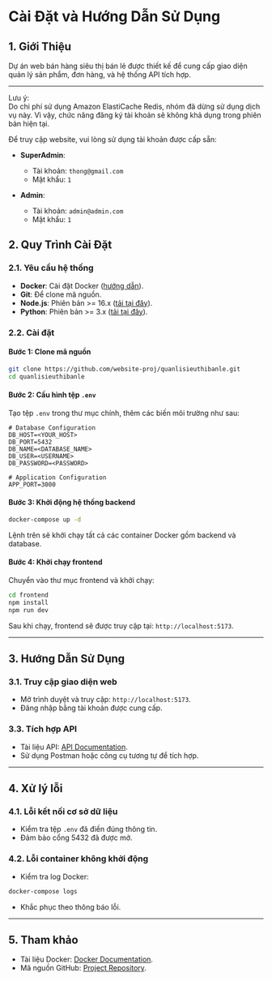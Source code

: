 # Cài Đặt và Hướng Dẫn Sử Dụng

## 1. Giới Thiệu
Dự án web bán hàng siêu thị bán lẻ được thiết kế để cung cấp giao diện quản lý sản phẩm, đơn hàng, và hệ thống API tích hợp.

---

Lưu ý:  
Do chi phí sử dụng Amazon ElastiCache Redis, nhóm đã dừng sử dụng dịch vụ này. Vì vậy, chức năng đăng ký tài khoản sẽ không khả dụng trong phiên bản hiện tại.

Để truy cập website, vui lòng sử dụng tài khoản được cấp sẵn:

- **SuperAdmin**:  
  - Tài khoản: `thong@gmail.com`  
  - Mật khẩu: `1`

- **Admin**:  
  - Tài khoản: `admin@admin.com`  
  - Mật khẩu: `1`

## 2. Quy Trình Cài Đặt

### 2.1. Yêu cầu hệ thống
- **Docker**: Cài đặt Docker ([hướng dẫn](https://docs.docker.com/get-docker/)).
- **Git**: Để clone mã nguồn.
- **Node.js**: Phiên bản >= 16.x ([tải tại đây](https://nodejs.org/)).
- **Python**: Phiên bản >= 3.x ([tải tại đây](https://www.python.org/)).
### 2.2. Cài đặt

#### Bước 1: Clone mã nguồn
```bash
git clone https://github.com/website-proj/quanlisieuthibanle.git
cd quanlisieuthibanle
```

#### Bước 2: Cấu hình tệp `.env`
Tạo tệp `.env` trong thư mục chính, thêm các biến môi trường như sau:
```env
# Database Configuration
DB_HOST=<YOUR_HOST>
DB_PORT=5432
DB_NAME=<DATABASE_NAME>
DB_USER=<USERNAME>
DB_PASSWORD=<PASSWORD>

# Application Configuration
APP_PORT=3000
```

#### Bước 3: Khởi động hệ thống backend
```bash
docker-compose up -d
```
Lệnh trên sẽ khởi chạy tất cả các container Docker gồm backend và database.

#### Bước 4: Khởi chạy frontend
Chuyển vào thư mục frontend và khởi chạy:
```bash
cd frontend
npm install
npm run dev
```
Sau khi chạy, frontend sẽ được truy cập tại: `http://localhost:5173`.

---

## 3. Hướng Dẫn Sử Dụng

### 3.1. Truy cập giao diện web
- Mở trình duyệt và truy cập: `http://localhost:5173`.
- Đăng nhập bằng tài khoản được cung cấp.

### 3.3. Tích hợp API
- Tài liệu API: [API Documentation](https://documenter.getpostman.com/view/39199721/2sAYQXpZ9D).
- Sử dụng Postman hoặc công cụ tương tự để tích hợp.

---

## 4. Xử lý lỗi

### 4.1. Lỗi kết nối cơ sở dữ liệu
- Kiểm tra tệp `.env` đã điền đúng thông tin.
- Đảm bảo cổng 5432 đã được mở.

### 4.2. Lỗi container không khởi động
- Kiểm tra log Docker:
```bash
docker-compose logs
```
- Khắc phục theo thông báo lỗi.

---

## 5. Tham khảo
- Tài liệu Docker: [Docker Documentation](https://docs.docker.com/).
- Mã nguồn GitHub: [Project Repository](https://github.com/website-proj/quanlisieuthibanle).
